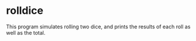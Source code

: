 # rolldice

This program simulates rolling two dice, and prints the results of each roll as well as the total.
